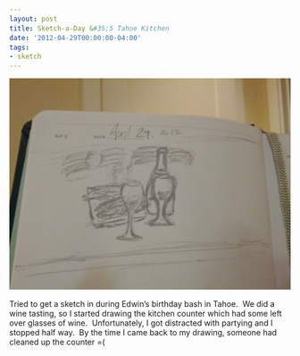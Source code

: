 ```yaml
---
layout: post
title: Sketch-a-Day &#35;5 Tahoe Kitchen
date: '2012-04-29T00:00:00-04:00'
tags:
- sketch
---
```

![](/images/sketches/sad5-tahoe-kitchen.jpg)

Tried to get a sketch in during Edwin’s birthday bash in Tahoe.  We did a wine tasting, so I started drawing the kitchen counter which had some left over glasses of wine.  Unfortunately, I got distracted with partying and I stopped half way.  By the time I came back to my drawing, someone had cleaned up the counter =(
